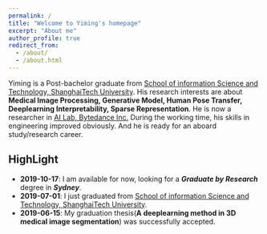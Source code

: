 ```yaml
---
permalink: /
title: "Welcome to Yiming's homepage"
excerpt: "About me"
author_profile: true
redirect_from: 
  - /about/
  - /about.html
---
```


Yiming is a Post-bachelor graduate from [School of information Science and Technology, ShanghaiTech University](http://sist.shanghaitech.edu.cn/). His research interests are about **Medical Image Processing, Generative Model, Human Pose Transfer, Deeplearning Interpretability, Sparse Representation**. He is now a researcher in [AI Lab, Bytedance Inc.](https://ailab.bytedance.com/) During the working time, his skills in engineering improved obviously. And he is ready for an aboard study/research career.

## HighLight

- __2019-10-17__:	I am available for now, looking for a ***Graduate by Research*** degree in ***Sydney***.
- __2019-07-01__:	I just graduated from [School of information Science and Technology, ShanghaiTech University](http://sist.shanghaitech.edu.cn/).
- __2019-06-15__:	My graduation thesis(**A deeplearning method in 3D medical image segmentation**) was successfully accepted.